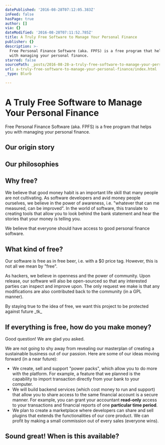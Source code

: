 ```yaml
---
datePublished: '2016-08-28T07:12:05.383Z'
inFeed: false
hasPage: true
author: []
via: {}
dateModified: '2016-08-28T07:11:52.785Z'
title: A Truly Free Software to Manage Your Personal Finance
publisher: {}
description: >-
  Free Personal Finance Software (aka. FPFS) is a free program that helps you
  with managing your personal finance.
starred: false
sourcePath: _posts/2016-08-28-a-truly-free-software-to-manage-your-personal-finance.md
url: a-truly-free-software-to-manage-your-personal-finance/index.html
_type: Blurb

---
```

# A Truly Free Software to Manage Your Personal Finance

Free Personal Finance Software (aka. FPFS) is a free program that helps you with managing your personal finance.

## Our origin story

## Our philosophies

## Why free?

We believe that good money habit is an important life skill that many people are not cultivating. As software developers and avid money people ourselves, we believe in the power of awareness, i.e. "whatever that can me measured, can be improved". In the world of software, this translate to creating tools that allow you to look behind the bank statement and hear the stories that your money is telling you.

We believe that everyone should have access to good personal finance software.

## What kind of free?

Our software is free as in free beer, i.e. with a $0 price tag. However, this is not all we mean by "free".

As hackers, we believe in openness and the power of community. Upon release, our software will also be open-sourced so that any interested parties can inspect and improve upon. The only request we make is that any modifications are also contributed back to the community (in a GPL manner).

By staying true to the idea of free, we want this project to be protected against future \_tk\_ 

## If everything is free, how do you make money?

Good question! We are glad you asked.

We are not going to shy away from revealing our masterplan of creating a sustainable business out of our passion. Here are some of our ideas moving forward (in a near future):

* We create, sell and support "power packs", which allow you to do more with the platform. For example, a feature that we planned is the capability to import transaction directly from your bank to your computer.
* We will build backend services (which cost money to run and support) that allow you to share access to the same financial account is a secure manner. For example, you can grant your accountant **read-only** access to your transactions and financial reports of one **particular time period**.
* We plan to create a marketplace where developers can share and sell plugins that extends the functionalities of our core product. We can profit by making a small commission out of every sales (everyone wins).

## Sound great! When is this available?